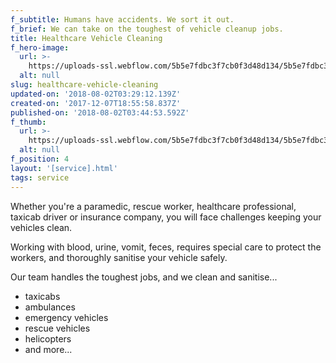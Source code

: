 ```yaml
---
f_subtitle: Humans have accidents. We sort it out.
f_brief: We can take on the toughest of vehicle cleanup jobs.
title: Healthcare Vehicle Cleaning
f_hero-image:
  url: >-
    https://uploads-ssl.webflow.com/5b5e7fdbc3f7cb0f3d48d134/5b5e7fdbc3f7cb293548d3ca_detailing%5B1%5D.jpg
  alt: null
slug: healthcare-vehicle-cleaning
updated-on: '2018-08-02T03:29:12.139Z'
created-on: '2017-12-07T18:55:58.837Z'
published-on: '2018-08-02T03:44:53.592Z'
f_thumb:
  url: >-
    https://uploads-ssl.webflow.com/5b5e7fdbc3f7cb0f3d48d134/5b5e7fdbc3f7cb293548d3ca_detailing%5B1%5D.jpg
  alt: null
f_position: 4
layout: '[service].html'
tags: service
---
```


Whether you're a paramedic, rescue worker, healthcare professional, taxicab driver or insurance company, you will face challenges keeping your vehicles clean.

Working with blood, urine, vomit, feces, requires special care to protect the workers, and thoroughly sanitise your vehicle safely.

Our team handles the toughest jobs, and we clean and sanitise... 

*   taxicabs
*   ambulances
*   emergency vehicles
*   rescue vehicles
*   helicopters
*   and more...
